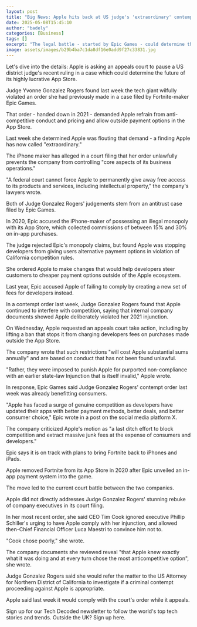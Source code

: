 ```yaml
---
layout: post
title: "Big News: Apple hits back at US judge's 'extraordinary' contempt order"
date: 2025-05-08T15:45:10
author: "badely"
categories: [Business]
tags: []
excerpt: "The legal battle - started by Epic Games - could determine the future of the highly lucrative App Store."
image: assets/images/b29b4ba7c1da8df16e0add9f27c33831.jpg
---
```


Let's dive into the details: Apple is asking an appeals court to pause a US district judge's recent ruling in a case which could determine the future of its highly lucrative App Store.

Judge Yvonne Gonzalez Rogers found last week the tech giant wilfully violated an order she had previously made in a case filed by Fortnite-maker Epic Games.

That order - handed down in 2021 - demanded Apple refrain from anti-competitive conduct and pricing and allow outside payment options in the App Store.

Last week she determined Apple was flouting that demand - a finding Apple has now called "extraordinary."

The iPhone maker has alleged in a court filing that her order unlawfully prevents the company from controlling "core aspects of its business operations."

"A federal court cannot force Apple to permanently give away free access to its products and services, including intellectual property," the company's lawyers wrote.

Both of Judge Gonzalez Rogers' judgements stem from an antitrust case filed by Epic Games.

In 2020, Epic accused the iPhone-maker of possessing an illegal monopoly with its App Store, which collected commissions of between 15% and 30% on in-app purchases.

The judge rejected Epic's monopoly claims, but found Apple was stopping developers from giving users alternative payment options in violation of California competition rules.

She ordered Apple to make changes that would help developers steer customers to cheaper payment options outside of the Apple ecosystem.

Last year, Epic accused Apple of failing to comply by creating a new set of fees for developers instead.

In a contempt order last week, Judge Gonzalez Rogers found that Apple continued to interfere with competition, saying that internal company documents showed Apple deliberately violated her 2021 injunction.

On Wednesday, Apple requested an appeals court take action, including by lifting a ban that stops it from charging developers fees on purchases made outside the App Store. 

The company wrote that such restrictions "will cost Apple substantial sums annually" and are based on conduct that has not been found unlawful.

"Rather, they were imposed to punish Apple for purported non-compliance with an earlier state-law Injunction that is itself invalid," Apple wrote.

In response, Epic Games said Judge Gonzalez Rogers' contempt order last week was already benefitting consumers.

"Apple has faced a surge of genuine competition as developers have updated their apps with better payment methods, better deals, and better consumer choice," Epic wrote in a post on the social media platform X.

The company criticized Apple's motion as "a last ditch effort to block competition and extract massive junk fees at the expense of consumers and developers."

Epic says it is on track with plans to bring Fortnite back to iPhones and iPads.

Apple removed Fortnite from its App Store in 2020 after Epic unveiled an in-app payment system into the game.

The move led to the current court battle between the two companies.

Apple did not directly addresses Judge Gonzalez Rogers' stunning rebuke of company executives in its court filing. 

In her most recent order, she said CEO Tim Cook ignored executive Phillip Schiller's urging to have Apple comply with her injunction, and allowed then-Chief Financial Officer Luca Maestri to convince him not to.

"Cook chose poorly," she wrote.

The company documents she reviewed reveal "that Apple knew exactly what it was doing and at every turn chose the most anticompetitive option", she wrote.

Judge Gonzalez Rogers said she would refer the matter to the US Attorney for Northern District of California to investigate if a criminal contempt proceeding against Apple is appropriate.

Apple said last week it would comply with the court's order while it appeals.

Sign up for our Tech Decoded newsletter to follow the world's top tech stories and trends. Outside the UK? Sign up here.

